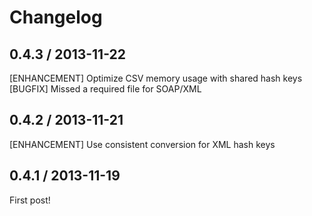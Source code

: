 # Changelog

## 0.4.3 / 2013-11-22

[ENHANCEMENT] Optimize CSV memory usage with shared hash keys
[BUGFIX]      Missed a required file for SOAP/XML

## 0.4.2 / 2013-11-21

[ENHANCEMENT] Use consistent conversion for XML hash keys

## 0.4.1 / 2013-11-19

First post!

